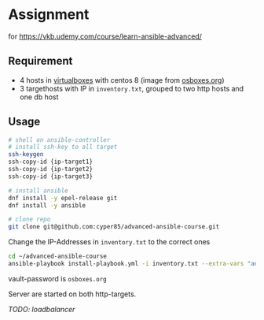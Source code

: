 # Assignment
for https://vkb.udemy.com/course/learn-ansible-advanced/

## Requirement

* 4 hosts in [virtualboxes](https://www.virtualbox.org/) with centos 8 (image from [osboxes.org](https://osboxes.org))
* 3 targethosts with IP in `inventory.txt`, grouped to two http hosts and one db host

## Usage
```bash
# shell on ansible-controller
# install ssh-key to all target
ssh-keygen
ssh-copy-id {ip-target1}
ssh-copy-id {ip-target2}
ssh-copy-id {ip-target3}

# install ansible
dnf install -y epel-release git
dnf install -y ansible

# clone repo
git clone git@github.com:cyper85/advanced-ansible-course.git
```

Change the IP-Addresses in `inventory.txt` to the correct ones

```bash
cd ~/advanced-ansible-course
ansible-playbook install-playbook.yml -i inventory.txt --extra-vars "ansible_sudo_pass=osboxes.org" --ask-vault-pass
```

vault-password is `osboxes.org`

Server are started on both http-targets.

_TODO: loadbalancer_